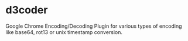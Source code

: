 d3coder
=============================

Google Chrome Encoding/Decoding Plugin for various types of encoding like 
base64, rot13 or unix timestamp conversion.